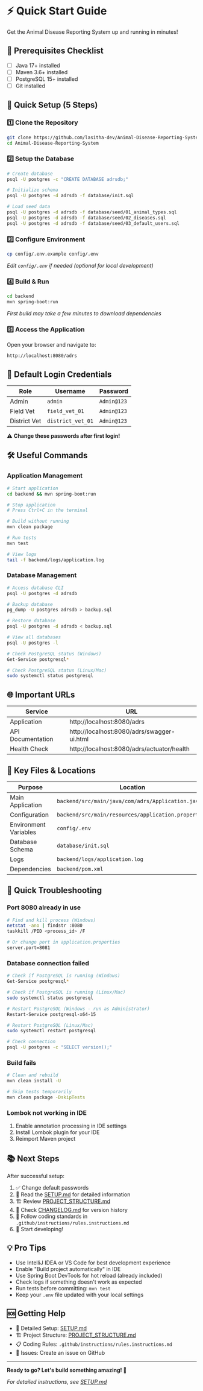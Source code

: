 # ⚡ Quick Start Guide

Get the Animal Disease Reporting System up and running in minutes!

## 🎯 Prerequisites Checklist

- [ ] Java 17+ installed
- [ ] Maven 3.6+ installed
- [ ] PostgreSQL 15+ installed
- [ ] Git installed

## 🚀 Quick Setup (5 Steps)

### 1️⃣ Clone the Repository
```bash
git clone https://github.com/lasitha-dev/Animal-Disease-Reporting-System.git
cd Animal-Disease-Reporting-System
```

### 2️⃣ Setup the Database
```bash
# Create database
psql -U postgres -c "CREATE DATABASE adrsdb;"

# Initialize schema
psql -U postgres -d adrsdb -f database/init.sql

# Load seed data
psql -U postgres -d adrsdb -f database/seed/01_animal_types.sql
psql -U postgres -d adrsdb -f database/seed/02_diseases.sql
psql -U postgres -d adrsdb -f database/seed/03_default_users.sql
```

### 3️⃣ Configure Environment
```bash
cp config/.env.example config/.env
```
*Edit `config/.env` if needed (optional for local development)*

### 4️⃣ Build & Run
```bash
cd backend
mvn spring-boot:run
```
*First build may take a few minutes to download dependencies*

### 5️⃣ Access the Application
Open your browser and navigate to:
```
http://localhost:8080/adrs
```

## 🔐 Default Login Credentials

| Role | Username | Password |
|------|----------|----------|
| Admin | `admin` | `Admin@123` |
| Field Vet | `field_vet_01` | `Admin@123` |
| District Vet | `district_vet_01` | `Admin@123` |

⚠️ **Change these passwords after first login!**

## 🛠️ Useful Commands

### Application Management
```bash
# Start application
cd backend && mvn spring-boot:run

# Stop application
# Press Ctrl+C in the terminal

# Build without running
mvn clean package

# Run tests
mvn test

# View logs
tail -f backend/logs/application.log
```

### Database Management
```bash
# Access database CLI
psql -U postgres -d adrsdb

# Backup database
pg_dump -U postgres adrsdb > backup.sql

# Restore database
psql -U postgres -d adrsdb < backup.sql

# View all databases
psql -U postgres -l

# Check PostgreSQL status (Windows)
Get-Service postgresql*

# Check PostgreSQL status (Linux/Mac)
sudo systemctl status postgresql
```

## 🌐 Important URLs

| Service | URL |
|---------|-----|
| Application | http://localhost:8080/adrs |
| API Documentation | http://localhost:8080/adrs/swagger-ui.html |
| Health Check | http://localhost:8080/adrs/actuator/health |

## 📁 Key Files & Locations

| Purpose | Location |
|---------|----------|
| Main Application | `backend/src/main/java/com/adrs/Application.java` |
| Configuration | `backend/src/main/resources/application.properties` |
| Environment Variables | `config/.env` |
| Database Schema | `database/init.sql` |
| Logs | `backend/logs/application.log` |
| Dependencies | `backend/pom.xml` |

## 🐛 Quick Troubleshooting

### Port 8080 already in use
```bash
# Find and kill process (Windows)
netstat -ano | findstr :8080
taskkill /PID <process_id> /F

# Or change port in application.properties
server.port=8081
```

### Database connection failed
```bash
# Check if PostgreSQL is running (Windows)
Get-Service postgresql*

# Check if PostgreSQL is running (Linux/Mac)
sudo systemctl status postgresql

# Restart PostgreSQL (Windows - run as Administrator)
Restart-Service postgresql-x64-15

# Restart PostgreSQL (Linux/Mac)
sudo systemctl restart postgresql

# Check connection
psql -U postgres -c "SELECT version();"
```

### Build fails
```bash
# Clean and rebuild
mvn clean install -U

# Skip tests temporarily
mvn clean package -DskipTests
```

### Lombok not working in IDE
1. Enable annotation processing in IDE settings
2. Install Lombok plugin for your IDE
3. Reimport Maven project

## 📚 Next Steps

After successful setup:

1. ✅ Change default passwords
2. 📖 Read the [SETUP.md](SETUP.md) for detailed information
3. 🏗️ Review [PROJECT_STRUCTURE.md](PROJECT_STRUCTURE.md)
4. 📝 Check [CHANGELOG.md](CHANGELOG.md) for version history
5. 🎯 Follow coding standards in `.github/instructions/rules.instructions.md`
6. 🚀 Start developing!

## 💡 Pro Tips

- Use IntelliJ IDEA or VS Code for best development experience
- Enable "Build project automatically" in IDE
- Use Spring Boot DevTools for hot reload (already included)
- Check logs if something doesn't work as expected
- Run tests before committing: `mvn test`
- Keep your `.env` file updated with your local settings

## 🆘 Getting Help

- 📖 Detailed Setup: [SETUP.md](SETUP.md)
- 🏗️ Project Structure: [PROJECT_STRUCTURE.md](PROJECT_STRUCTURE.md)
- 📋 Coding Rules: `.github/instructions/rules.instructions.md`
- 🐛 Issues: Create an issue on GitHub

---

**Ready to go? Let's build something amazing! 🎉**

*For detailed instructions, see [SETUP.md](SETUP.md)*
